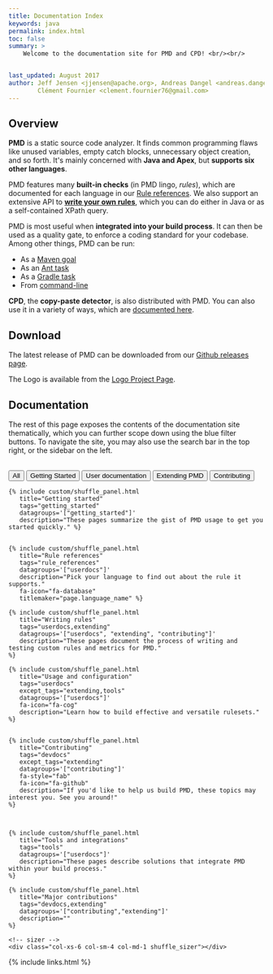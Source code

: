 ```yaml
---
title: Documentation Index
keywords: java
permalink: index.html
toc: false
summary: >
    Welcome to the documentation site for PMD and CPD! <br/><br/>


last_updated: August 2017
author: Jeff Jensen <jjensen@apache.org>, Andreas Dangel <andreas.dangel@adangel.org>,
        Clément Fournier <clement.fournier76@gmail.com>
---
```




<script type="application/javascript" src="assets/Shuffle-5.2.3/dist/shuffle.min.js"></script>
<script type="application/javascript" src="assets/jquery-ui-1.12.1/jquery-ui.min.js"></script>
<script type="application/javascript" src="js/shuffle.js"></script>


## Overview

<!--  You can link to an individual panel, the id is determined from the title of the panel -->
<!--  See custom/shuffle_panel.html for the details -->

**PMD** is a static source code analyzer. It finds common programming flaws like
unused variables, empty catch blocks, unnecessary object creation, and
so forth. It's mainly concerned with **Java and Apex**, but **supports six other
languages**.

PMD features many **built-in checks** (in PMD lingo, *rules*), which are documented
for each language in our [Rule references](#shuffle-panel-rule-references). We
also support an extensive API to [**write your own rules**](#shuffle-panel-writing-rules),
which you can do either in Java or as a self-contained XPath query.

PMD is most useful when **integrated into your build process**. It can then be
used as a quality gate, to enforce a coding standard for your codebase. Among other
things, PMD can be run:
* As a [Maven goal](pmd_userdocs_tools_maven.html)
* As an [Ant task](pmd_userdocs_tools_ant.html)
* As a [Gradle task](https://docs.gradle.org/current/userguide/pmd_plugin.html)
* From [command-line](pmd_userdocs_installation.html#running-pmd-via-command-line)

**CPD**, the **copy-paste detector**, is also distributed with PMD. You can also use it
in a variety of ways, which are [documented here](pmd_userdocs_cpd.html).

## Download

The latest release of PMD can be downloaded from our [Github releases page](https://github.com/pmd/pmd/releases/latest).

The Logo is available from the [Logo Project Page](pmd_projectdocs_logo.html).

## Documentation

The rest of this page exposes the contents of the documentation site thematically,
which you can further scope down using the blue filter buttons. To navigate the site,
you may also use the search bar in the top right, or the sidebar on the left.


<br/>




<div class="filter-options" id='grid-rule' >
      <button class="btn btn-primary" data-group="all">All</button>
      <button class="btn btn-primary" data-group="getting_started">Getting Started</button>
      <button class="btn btn-primary" data-group="userdocs">User documentation</button>
      <button class="btn btn-primary" data-group="extending">Extending PMD</button>
      <button class="btn btn-primary" data-group="contributing">Contributing</button>
</div>



<div id="grid" class="row">

<!--  TODO the "getting started" panel is not that useful. It would be better to make a page series. -->
    {% include custom/shuffle_panel.html
       title="Getting started"
       tags="getting_started"
       datagroups='["getting_started"]'
       description="These pages summarize the gist of PMD usage to get you started quickly." %}


    {% include custom/shuffle_panel.html
       title="Rule references"
       tags="rule_references"
       datagroups='["userdocs"]'
       description="Pick your language to find out about the rule it supports."
       fa-icon="fa-database"
       titlemaker="page.language_name" %}

    {% include custom/shuffle_panel.html
       title="Writing rules"
       tags="userdocs,extending"
       datagroups='["userdocs", "extending", "contributing"]'
       description="These pages document the process of writing and testing custom rules and metrics for PMD."
    %}

    {% include custom/shuffle_panel.html
       title="Usage and configuration"
       tags="userdocs"
       except_tags="extending,tools"
       datagroups='["userdocs"]'
       fa-icon="fa-cog"
       description="Learn how to build effective and versatile rulesets."
    %}


    {% include custom/shuffle_panel.html
       title="Contributing"
       tags="devdocs"
       except_tags="extending"
       datagroups='["contributing"]'
       fa-style="fab"
       fa-icon="fa-github"
       description="If you'd like to help us build PMD, these topics may interest you. See you around!"
    %}



    {% include custom/shuffle_panel.html
       title="Tools and integrations"
       tags="tools"
       datagroups='["userdocs"]'
       description="These pages describe solutions that integrate PMD within your build process."
    %}

    {% include custom/shuffle_panel.html
       title="Major contributions"
       tags="devdocs,extending"
       datagroups='["contributing","extending"]'
       description=""
    %}

    <!-- sizer -->
    <div class="col-xs-6 col-sm-4 col-md-1 shuffle_sizer"></div>
</div>

<!-- {% include image.html file="pmd-logo-big.png" alt="PMD Logo" %} -->


{% include links.html %}
